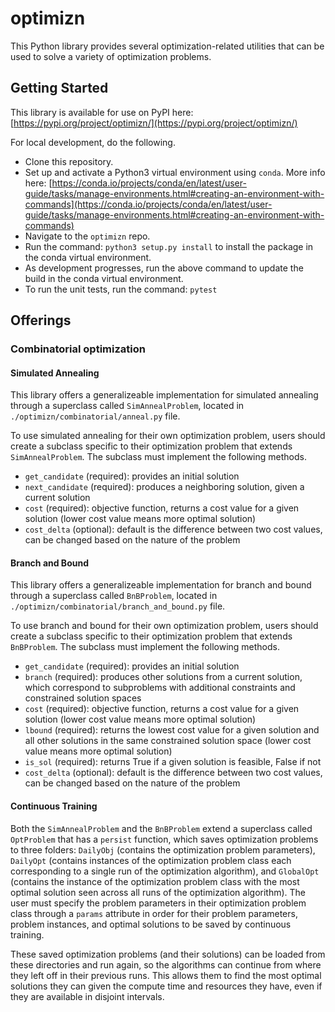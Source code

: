 # optimizn
This Python library provides several optimization-related utilities that can be used to solve a variety of optimization problems.

## Getting Started
This library is available for use on PyPI here: [https://pypi.org/project/optimizn/](https://pypi.org/project/optimizn/)

For local development, do the following. 
- Clone this repository.
- Set up and activate a Python3 virtual environment using `conda`. More info here: [https://conda.io/projects/conda/en/latest/user-guide/tasks/manage-environments.html#creating-an-environment-with-commands](https://conda.io/projects/conda/en/latest/user-guide/tasks/manage-environments.html#creating-an-environment-with-commands)
- Navigate to the `optimizn` repo.
- Run the command: `python3 setup.py install` to install the package in the conda virtual environment. 
- As development progresses, run the above command to update the build in the conda virtual environment.
- To run the unit tests, run the command: `pytest`

## Offerings

### Combinatorial optimization

#### Simulated Annealing
This library offers a generalizeable implementation for simulated annealing through a superclass called `SimAnnealProblem`, located in `./optimizn/combinatorial/anneal.py` file. 

To use simulated annealing for their own optimization problem, users should create a subclass specific to their optimization problem that extends `SimAnnealProblem`. The subclass must implement the following methods.
- `get_candidate` (required): provides an initial solution
- `next_candidate` (required): produces a neighboring solution, given a current solution
- `cost` (required): objective function, returns a cost value for a given solution (lower cost value means more optimal solution)
- `cost_delta` (optional): default is the difference between two cost values, can be changed based on the nature of the problem

#### Branch and Bound
This library offers a generalizeable implementation for branch and bound through a superclass called `BnBProblem`, located in `./optimizn/combinatorial/branch_and_bound.py` file. 

To use branch and bound for their own optimization problem, users should create a subclass specific to their optimization problem that extends `BnBProblem`. The subclass must implement the following methods.
- `get_candidate` (required): provides an initial solution
- `branch` (required): produces other solutions from a current solution, which correspond to subproblems with additional constraints and constrained solution spaces
- `cost` (required): objective function, returns a cost value for a given solution (lower cost value means more optimal solution)
- `lbound` (required): returns the lowest cost value for a given solution and all other solutions in the same constrained solution space (lower cost value means more optimal solution)
- `is_sol` (required): returns True if a given solution is feasible, False if not
- `cost_delta` (optional): default is the difference between two cost values, can be changed based on the nature of the problem

#### Continuous Training
Both the `SimAnnealProblem` and the `BnBProblem` extend a superclass called `OptProblem` that has a `persist` function, which saves optimization problems to three folders: `DailyObj` (contains the optimization problem parameters), `DailyOpt` (contains instances of the optimization problem class each corresponding to a single run of the optimization algorithm), and `GlobalOpt` (contains the instance of the optimization problem class with the most optimal solution seen across all runs of the optimization algorithm). The user must specify the problem parameters in their optimization problem class through a `params` attribute in order for their problem parameters, problem instances, and optimal solutions to be saved by continuous training.

These saved optimization problems (and their solutions) can be loaded from these directories and run again, so the algorithms can continue from where they left off in their previous runs. This allows them to find the most optimal solutions they can given the compute time and resources they have, even if they are available in disjoint intervals. 
